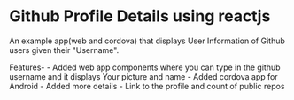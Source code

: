 # Github Profile Details using reactjs
An example app(web and cordova) that displays User Information of Github users given their "Username".

Features-
	- Added web app components where you can type in the github username and it displays Your picture and name
	- Added cordova app for Android
	- Added more details - Link to the profile and count of public repos